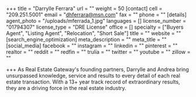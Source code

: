 +++
title = "Darrylle Ferrara"
url = ""
weight = 50
[contact]
cell = "209.251.5001"
email = "dhferrara@msn.com"
fax = ""
phone = ""
[details]
agent_photo = "/uploads/mferrada_1.jpg"
languages = []
license_number = "01794307"
license_type = "DRE License"
office = []
specialty = ["Buyers Agent", "Listing Agent", "Relocation", "Short Sale"]
title = ""
website = ""
[search_engine_optimization]
meta_description = ""
meta_title = ""
[social_media]
facebook = ""
instagram = ""
linkedin = ""
pinterest = ""
realtor = ""
reddit = ""
redfin = ""
trulia = ""
twitter = ""
youtube = ""
zillow = ""

+++
As Real Estate Gateway's founding partners, Darrylle and Andrea bring unsurpassed knowledge, service and results to every detail of each real estate transaction. With a 13+ year track record of extraordinary results, they are a driving force in the real estate industry.